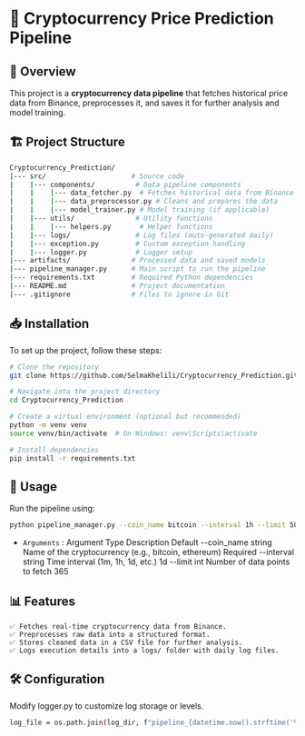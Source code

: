 # 🚀 Cryptocurrency Price Prediction Pipeline

## 📌 Overview
This project is a **cryptocurrency data pipeline** that fetches historical price data from Binance, preprocesses it, and saves it for further analysis and model training.

## 🏗 Project Structure
```bash
Cryptocurrency_Prediction/
|--- src/                     # Source code
|    |--- components/          # Data pipeline components
|    |    |--- data_fetcher.py  # Fetches historical data from Binance API
|    |    |--- data_preprocessor.py # Cleans and prepares the data
|    |    |--- model_trainer.py # Model training (if applicable)
|    |--- utils/               # Utility functions
|    |    |--- helpers.py       # Helper functions
|    |--- logs/                # Log files (auto-generated daily)
|    |--- exception.py         # Custom exception handling
|    |--- logger.py            # Logger setup
|--- artifacts/               # Processed data and saved models
|--- pipeline_manager.py      # Main script to run the pipeline
|--- requirements.txt         # Required Python dependencies
|--- README.md                # Project documentation
|--- .gitignore               # Files to ignore in Git
```


## 📥 Installation
To set up the project, follow these steps:

```bash
# Clone the repository
git clone https://github.com/SelmaKhelili/Cryptocurrency_Prediction.git

# Navigate into the project directory
cd Cryptocurrency_Prediction

# Create a virtual environment (optional but recommended)
python -m venv venv
source venv/bin/activate  # On Windows: venv\Scripts\activate

# Install dependencies
pip install -r requirements.txt
```
## 🚀 Usage
Run the pipeline using:
```bash
python pipeline_manager.py --coin_name bitcoin --interval 1h --limit 500
```
- `Arguments` : 
Argument	Type	Description	Default
--coin_name	string	Name of the cryptocurrency (e.g., bitcoin, ethereum)	Required
--interval	string	Time interval (1m, 1h, 1d, etc.)	1d
--limit	int	Number of data points to fetch	365

## 📊 Features

    ✅ Fetches real-time cryptocurrency data from Binance.
    ✅ Preprocesses raw data into a structured format.
    ✅ Stores cleaned data in a CSV file for further analysis.
    ✅ Logs execution details into a logs/ folder with daily log files.

## 🛠 Configuration
Modify logger.py to customize log storage or levels.
```bash
log_file = os.path.join(log_dir, f"pipeline_{datetime.now().strftime('%Y-%m-%d')}.log")
```

